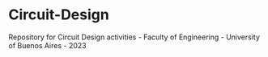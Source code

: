# Circuit-Design
Repository for Circuit Design activities - Faculty of Engineering - University of Buenos Aires - 2023
